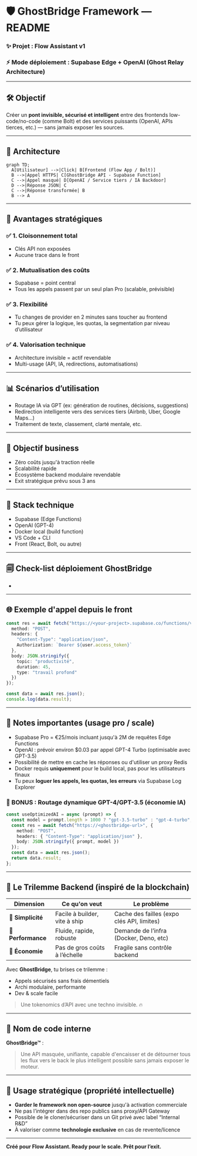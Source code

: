 # 🛡️ GhostBridge Framework — README

### ✨ Projet : Flow Assistant v1

### ⚡ Mode déploiement : Supabase Edge + OpenAI (Ghost Relay Architecture)

---

## 🛠 Objectif

Créer un **pont invisible, sécurisé et intelligent** entre des frontends low-code/no-code (comme Bolt) et des services puissants (OpenAI, APIs tierces, etc.) — sans jamais exposer les sources.

---

## 🔗 Architecture

```mermaid
graph TD;
  A[Utilisateur] -->|Click| B[Frontend (Flow App / Bolt)]
  B -->|Appel HTTPS| C[GhostBridge API - Supabase Function]
  C -->|Appel masqué| D[OpenAI / Service tiers / IA Backdoor]
  D -->|Réponse JSON| C
  C -->|Réponse transformée| B
  B --> A
```

---

## 🔐 Avantages stratégiques

### ✅ 1. Cloisonnement total

- Clés API non exposées
- Aucune trace dans le front

### ✅ 2. Mutualisation des coûts

- Supabase = point central
- Tous les appels passent par un seul plan Pro (scalable, prévisible)

### ✅ 3. Flexibilité

- Tu changes de provider en 2 minutes sans toucher au frontend
- Tu peux gérer la logique, les quotas, la segmentation par niveau d’utilisateur

### ✅ 4. Valorisation technique

- Architecture invisible = actif revendable
- Multi-usage (API, IA, redirections, automatisations)

---

## 📊 Scénarios d’utilisation

- Routage IA via GPT (ex: génération de routines, décisions, suggestions)
- Redirection intelligente vers des services tiers (Airbnb, Uber, Google Maps...)
- Traitement de texte, classement, clarté mentale, etc.

---

## 🎯 Objectif business

- Zéro coûts jusqu'à traction réelle
- Scalabilité rapide
- Écosystème backend modulaire revendable
- Exit stratégique prévu sous 3 ans

---

## 🔧 Stack technique

- Supabase (Edge Functions)
- OpenAI (GPT-4)
- Docker local (build function)
- VS Code + CLI
- Front (React, Bolt, ou autre)

---

## 🗐️ Check-list déploiement GhostBridge

-

---

## 🌐 Exemple d'appel depuis le front

```ts
const res = await fetch("https://<your-project>.supabase.co/functions/v1/generate-routine", {
  method: "POST",
  headers: {
    "Content-Type": "application/json",
    Authorization: `Bearer ${user.access_token}`
  },
  body: JSON.stringify({
    topic: "productivité",
    duration: 45,
    type: "travail profond"
  })
});

const data = await res.json();
console.log(data.result);
```

---

## 📰 Notes importantes (usage pro / scale)

- Supabase Pro = €25/mois incluant jusqu'à 2M de requêtes Edge Functions
- OpenAI : prévoir environ \$0.03 par appel GPT-4 Turbo (optimisable avec GPT-3.5)
- Possibilité de mettre en cache les réponses ou d'utiliser un proxy Redis
- Docker requis **uniquement** pour le build local, pas pour les utilisateurs finaux
- Tu peux **loguer les appels, les quotas, les erreurs** via Supabase Log Explorer

### 🔄 BONUS : Routage dynamique GPT-4/GPT-3.5 (économie IA)

```ts
const useOptimizedAI = async (prompt) => {
  const model = prompt.length > 1000 ? "gpt-3.5-turbo" : "gpt-4-turbo";
  const res = await fetch("https://<ghostbridge-url>", {
    method: "POST",
    headers: { "Content-Type": "application/json" },
    body: JSON.stringify({ prompt, model })
  });
  const data = await res.json();
  return data.result;
};
```

---

## 🔺 Le Trilemme Backend (inspiré de la blockchain)

| Dimension          | Ce qu'on veut                 | Le problème                                |
| ------------------ | ----------------------------- | ------------------------------------------ |
| 🧠 **Simplicité**  | Facile à builder, vite à ship | Cache des failles (expo clés API, limites) |
| 🧱 **Performance** | Fluide, rapide, robuste       | Demande de l’infra (Docker, Deno, etc)     |
| 💸 **Économie**    | Pas de gros coûts à l’échelle | Fragile sans contrôle backend              |

Avec **GhostBridge**, tu brises ce trilemme :

- Appels sécurisés sans frais démentiels
- Archi modulaire, performante
- Dev & scale facile

> Une tokenomics d’API avec une techno invisible. 🔥

---

## 🏡 Nom de code interne

**GhostBridge™** :

> Une API masquée, unifiante, capable d'encaisser et de détourner tous les flux vers le back le plus intelligent possible sans jamais exposer le moteur.

---

## 🔖 Usage stratégique (propriété intellectuelle)

- **Garder le framework non open-source** jusqu'à activation commerciale
- Ne pas l’intégrer dans des repo publics sans proxy/API Gateway
- Possible de le cloner/sécuriser dans un Git privé avec label “Internal R&D”
- À valoriser comme **technologie exclusive** en cas de revente/licence

---

**Créé pour Flow Assistant. Ready pour le scale. Prêt pour l’exit.**

